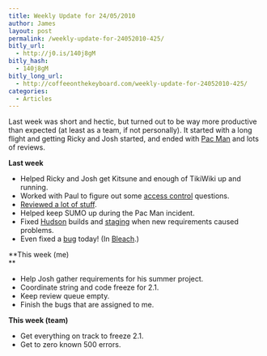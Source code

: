 ```yaml
---
title: Weekly Update for 24/05/2010
author: James
layout: post
permalink: /weekly-update-for-24052010-425/
bitly_url:
  - http://j0.is/140j8gM
bitly_hash:
  - 140j8gM
bitly_long_url:
  - http://coffeeonthekeyboard.com/weekly-update-for-24052010-425/
categories:
  - Articles
---
```

Last week was short and hectic, but turned out to be way more productive than expected (at least as a team, if not personally). It started with a long flight and getting Ricky and Josh started, and ended with [Pac Man][1] and lots of reviews.

**Last week**

  * Helped Ricky and Josh get Kitsune and enough of TikiWiki up and running.
  * Worked with Paul to figure out some [access control][2] questions.
  * [Reviewed a lot of stuff][3].
  * Helped keep SUMO up during the Pac Man incident.
  * Fixed [Hudson][4] builds and [staging][5] when new requirements caused problems.
  * Even fixed a [bug][6] today! (In [Bleach][7].)

**This week (me)  
**

  * Help Josh gather requirements for his summer project.
  * Coordinate string and code freeze for 2.1.
  * Keep review queue empty.
  * Finish the bugs that are assigned to me.

**This week (team)**

  * Get everything on track to freeze 2.1.
  * Get to zero known 500 errors.

 [1]: http://coffeeonthekeyboard.com/surviving-pac-man-422/
 [2]: https://bugzilla.mozilla.org/show_bug.cgi?id=561523
 [3]: https://bugzilla.mozilla.org/buglist.cgi?field0-0-0=assigned_to&type0-0-1=substring&field0-0-1=assigned_to&resolution=FIXED&value0-0-2=paulc&chfieldto=2010-05-23&chfield=resolution&query_format=advanced&chfieldfrom=2010-05-18&chfieldvalue=FIXED&bug_status=RESOLVED&bug_status=VERIFIED&field0-0-2=assigned_to&value0-0-1=jgross&type0-0-0=substring&value0-0-0=rrosario&target_milestone=2.1&product=support.mozilla.com&type0-0-2=substring
 [4]: https://hudson.mozilla.org/job/support.mozilla.com/
 [5]: http://support-stage-new.mozilla.com/en-US/forums
 [6]: https://bugzilla.mozilla.org/show_bug.cgi?id=566102
 [7]: http://github.com/jsocol/bleach/commit/47edcde303